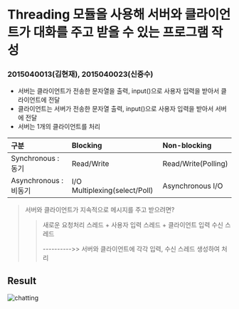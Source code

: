 # Threading 모듈을 사용해 서버와 클라이언트가 대화를 주고 받을 수 있는 프로그램 작성

### 2015040013(김현재), 2015040023(신중수)
* 서버는 클라이언트가 전송한 문자열을 출력, input()으로 사용자 입력을 받아서 클라이언트에 전달
* 클라이언트는 서버가 전송한 문자열 출력, input()으로 사용자 입력을 받아서 서버에 전달
* 서버는 1개의 클라이언트를 처리

구분|Blocking|Non-blocking 
:----|:----|:----
Synchronous : 동기|Read/Write | Read/Write(Polling)
Asynchronous : 비동기 |I/O Multiplexing(select/Poll)| Asynchronous I/O


> 서버와 클라이언트가 지속적으로 메시지를 주고 받으려면?
>> 새로운 요청처리 스레드 + 사용자 입력 스레드 + 클라이언트 입력 수신 스레드 
>>
>> ---------->> 서버와 클라이언트에 각각 입력, 수신 스레드 생성하여 처리

## Result

![chatting](https://user-images.githubusercontent.com/48250660/56074962-d5644600-5df5-11e9-8358-d702b9b08a7f.png)




